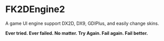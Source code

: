 # FK2DEngine2
A game UI engine support DX2D, DX9, GDIPlus, and easily change skins.

**Ever tried. Ever failed. No matter. Try Again. Fail again. Fail better.**
